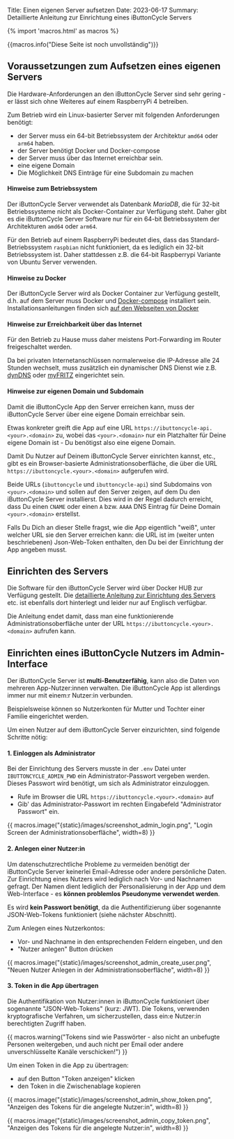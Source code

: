 Title: Einen eigenen Server aufsetzen
Date: 2023-06-17
Summary: Detaillierte Anleitung zur Einrichtung eines iButtonCycle Servers

{% import 'macros.html' as macros %}

{{macros.info("Diese Seite ist noch unvollständig")}}

## Voraussetzungen zum Aufsetzen eines eigenen Servers

Die Hardware-Anforderungen an den iButtonCycle Server sind sehr gering - er lässt sich ohne Weiteres auf einem RaspberryPi 4 betreiben.

Zum Betrieb wird ein Linux-basierter Server mit folgenden Anforderungen benötigt:

* der Server muss ein 64-bit Betriebssystem der Architektur `amd64` oder `arm64` haben. 
* der Server benötigt Docker und Docker-compose
* der Server muss über das Internet erreichbar sein. 
* eine eigene Domain 
* Die Möglichkeit DNS Einträge für eine Subdomain zu machen

#### Hinweise zum Betriebssystem

Der iButtonCycle Server verwendet als Datenbank *MariaDB*, die für 32-bit Betriebssysteme nicht als Docker-Container zur Verfügung steht. Daher gibt es die iButtonCycle Server Software nur für ein 64-bit Betriebssystem der Architekturen `amd64` oder `arm64`. 

Für den Betrieb auf einem RaspberryPi bedeutet dies, dass das Standard-Betriebssystem `raspbian` nicht funktioniert, da es lediglich ein 32-bit Betriebssystem ist. Daher stattdessen z.B. die 64-bit Raspberrypi Variante von Ubuntu Server verwenden.

#### Hinweise zu Docker

Der iButtonCycle Server wird als Docker Container zur Verfügung gestellt, d.h. auf dem Server muss Docker und [Docker-compose](https://docs.docker.com/compose/) installiert sein. Installationsanleitungen finden sich [auf den Webseiten von Docker](https://www.docker.com)

#### Hinweise zur Erreichbarkeit über das Internet

Für den Betrieb zu Hause muss daher meistens Port-Forwarding im Router freigeschaltet werden. 

Da bei privaten Internetanschlüssen normalerweise die IP-Adresse alle 24 Stunden wechselt, muss zusätzlich ein dynamischer DNS Dienst wie z.B. [dynDNS](https://ddnss.de) oder [myFRITZ](https://myfritz.net) eingerichtet sein.

#### Hinweise zur eigenen Domain und Subdomain

Damit die iButtonCycle App den Server erreichen kann, muss der iButtonCycle Server über eine eigene Domain erreichbar sein. 

Etwas konkreter greift die App auf eine URL `https://ibuttoncycle-api.<your>.<domain>` zu, wobei das `<your>.<domain>` nur ein Platzhalter für Deine eigene Domain ist - Du benötigst also eine eigene Domain.

Damit Du Nutzer auf Deinem iButtonCycle Server einrichten kannst, etc., gibt es ein Browser-basierte Administrationsoberfläche, die über die URL `https://ibuttoncycle.<your>.<domain>` aufgerufen wird.

Beide URLs (`ibuttoncycle` und `ibuttoncycle-api`) sind Subdomains von `<your>.<domain>` und sollen auf den Server zeigen, auf dem Du den iButtonCycle Server installierst. Dies wird in der Regel dadurch erreicht, dass Du einen `CNAME` oder einen `A` bzw. `AAAA` DNS Eintrag für Deine Domain `<your>.<domain>` erstellst. 

Falls Du Dich an dieser Stelle fragst, wie die App eigentlich "weiß", unter welcher URL sie den Server erreichen kann: die URL ist im (weiter unten beschriebenen) Json-Web-Token enthalten, den Du bei der Einrichtung der App angeben musst.

## Einrichten des Servers

Die Software für den iButtonCycle Server wird über Docker HUB zur Verfügung gestellt. Die [detaillierte Anleitung zur Einrichtung des Servers](https://hub.docker.com/r/fsalfnerdev/ibuttoncycle-api) etc. ist ebenfalls dort hinterlegt und leider nur auf Englisch verfügbar.

Die Anleitung endet damit, dass man eine funktionierende Administrationsoberfläche unter der URL `https://ibuttoncycle.<your>.<domain>` aufrufen kann.

## Einrichten eines iButtonCycle Nutzers im Admin-Interface

Der iButtonCycle Server ist **multi-Benutzerfähig**, kann also die Daten von mehreren App-Nutzer:innen verwalten. Die iButtonCycle App ist allerdings immer nur mit einem:r Nutzer:in verbunden. 

Beispielsweise können so Nutzerkonten für Mutter und Tochter einer Familie eingerichtet werden.

Um einen Nutzer auf dem iButtonCycle Server einzurichten, sind folgende Schritte nötig:

#### 1. Einloggen als Administrator

Bei der Einrichtung des Servers musste in der `.env` Datei unter `IBUTTONCYCLE_ADMIN_PWD` ein Administrator-Passwort vergeben werden. Dieses Passwort wird benötigt, um sich als Administrator einzuloggen.

* Rufe im Browser die URL `https://ibuttoncycle.<your>.<domain>` auf
* Gib' das Administrator-Passwort im rechten Eingabefeld "Administrator Passwort" ein.

{{ macros.image("{static}/images/screenshot_admin_login.png", "Login Screen der Administrationsoberfläche", width=8) }}

#### 2. Anlegen einer Nutzer:in

Um datenschutzrechtliche Probleme zu vermeiden benötigt der iButtonCycle Server keinerlei Email-Adresse oder andere persönliche Daten. Zur Einrichtung eines Nutzers wird lediglich nach Vor- und Nachnamen gefragt. Der Namen dient lediglich der Personalisierung in der App und dem Web-Interface - es **können problemlos Pseudonyme verwendet werden**.

Es wird **kein Passwort benötigt**, da die Authentifizierung über sogenannte JSON-Web-Tokens funktioniert (siehe nächster Abschnitt).

Zum Anlegen eines Nutzerkontos:

* Vor- und Nachname in den entsprechenden Feldern eingeben, und den
* "Nutzer anlegen" Button drücken

{{ macros.image("{static}/images/screenshot_admin_create_user.png", "Neuen Nutzer Anlegen in der Administrationsoberfläche", width=8) }}

#### 3. Token in die App übertragen

Die Authentifikation von Nutzer:innen in iButtonCycle funktioniert über sogenannte "JSON-Web-Tokens" (kurz: JWT). Die Tokens, verwenden kryptografische Verfahren, um sicherzustellen, dass ein:e Nutzer:in berechtigten Zugriff haben.

{{ macros.warning("Tokens sind wie Passwörter - also nicht an unbefugte Personen weitergeben, und auch nicht per Email oder andere unverschlüsselte Kanäle verschicken!") }}

Um einen Token in die App zu übertragen:

* auf den Button "Token anzeigen" klicken
* den Token in die Zwischenablage kopieren

{{ macros.image("{static}/images/screenshot_admin_show_token.png", "Anzeigen des Tokens für die angelegte Nutzer:in", width=8) }}

{{ macros.image("{static}/images/screenshot_admin_copy_token.png", "Anzeigen des Tokens für die angelegte Nutzer:in", width=8) }}



